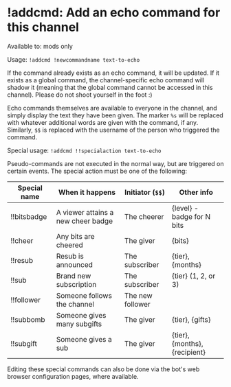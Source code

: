 # !addcmd: Add an echo command for this channel

Available to: mods only

Usage: `!addcmd !newcommandname text-to-echo`

If the command already exists as an echo command, it will be updated. If it
exists as a global command, the channel-specific echo command will shadow it
(meaning that the global command cannot be accessed in this channel). Please
do not shoot yourself in the foot :)

Echo commands themselves are available to everyone in the channel, and simply
display the text they have been given. The marker `%s` will be replaced with
whatever additional words are given with the command, if any. Similarly, `$$`
is replaced with the username of the person who triggered the command.

Special usage: `!addcmd !!specialaction text-to-echo`

Pseudo-commands are not executed in the normal way, but are triggered on
certain events. The special action must be one of the following:

Special name | When it happens             | Initiator (`$$`) | Other info
-------------|-----------------------------|------------------|-------------
!!bitsbadge | A viewer attains a new cheer badge | The cheerer | {level} - badge for N bits
!!cheer | Any bits are cheered | The giver | {bits}
!!resub | Resub is announced | The subscriber | {tier}, {months}
!!sub | Brand new subscription | The subscriber | {tier} (1, 2, or 3)
!!follower | Someone follows the channel | The new follower | 
!!subbomb | Someone gives many subgifts | The giver | {tier}, {gifts}
!!subgift | Someone gives a sub | The giver | {tier}, {months}, {recipient}


Editing these special commands can also be done via the bot's web browser
configuration pages, where available.

